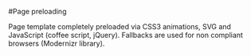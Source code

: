 #Page preloading

Page template completely preloaded via CSS3 animations, SVG and JavaScript (coffee script, jQuery). Fallbacks are used for non compliant browsers (Modernizr library).